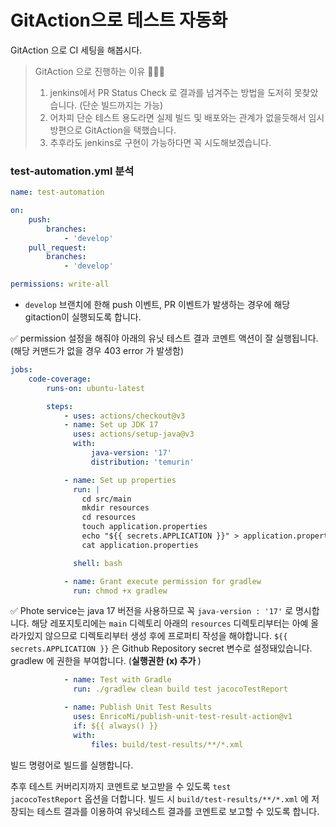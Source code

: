 # GitAction으로 테스트 자동화

GitAction 으로 CI 세팅을 해봅시다.

>GitAction 으로 진행하는 이유 😵‍💫🥹
> 1. jenkins에서 PR Status Check 로 결과를 넘겨주는 방법을 도저히 못찾았습니다. (단순 빌드까지는 가능)
> 2. 어차피 단순 테스트 용도라면 실제 빌드 및 배포와는 관계가 없을듯해서 임시방편으로 GitAction을 택했습니다.
> 3. 추후라도 jenkins로 구현이 가능하다면 꼭 시도해보겠습니다.

### test-automation.yml 분석

```yaml
name: test-automation

on:
    push:
        branches:
            - 'develop'
    pull_request:
        branches:
            - 'develop'

permissions: write-all
```

- `develop` 브랜치에 한해 push 이벤트, PR 이벤트가 발생하는 경우에 해당 gitaction이 실행되도록 합니다.

<procedure>
<step>
✅ permission 설정을 해줘야 아래의 유닛 테스트 결과 코멘트 액션이 잘 실행됩니다. (해당 커맨드가 없을 경우 <format color="Red">403 error </format> 가 발생함)
</step>
</procedure>

```yaml
jobs:
    code-coverage:
        runs-on: ubuntu-latest

        steps:
            - uses: actions/checkout@v3
            - name: Set up JDK 17
              uses: actions/setup-java@v3
              with:
                  java-version: '17'
                  distribution: 'temurin'

            - name: Set up properties
              run: |
                cd src/main
                mkdir resources
                cd resources
                touch application.properties
                echo "${{ secrets.APPLICATION }}" > application.properties
                cat application.properties

              shell: bash

            - name: Grant execute permission for gradlew
              run: chmod +x gradlew
```

<procedure>
<step>
✅ Phote service는 java 17 버전을 사용하므로 꼭 <code>java-version : '17'</code> 로 명시합니다.
</step>
<step>
해당 레포지토리에는 <code>main</code> 디렉토리 아래의 <code>resources</code> 디렉토리부터는 아예 올라가있지 않으므로 디렉토리부터 생성 후에 프로퍼티 작성을 해야합니다.
</step>
<step>
<code>${{ secrets.APPLICATION }}</code>  은 Github Repository secret 변수로 설정돼있습니다.
</step>
<step>
gradlew 에 권한을 부여합니다. (<b>실행권한 (x) 추가 </b>)
</step>
</procedure>


```yaml
            - name: Test with Gradle
              run: ./gradlew clean build test jacocoTestReport

            - name: Publish Unit Test Results
              uses: EnricoMi/publish-unit-test-result-action@v1
              if: ${{ always() }}
              with:
                  files: build/test-results/**/*.xml
```
<procedure>
<step>
빌드 명령어로 빌드를 실행합니다.

추후 테스트 커버리지까지 코멘트로 보고받을 수 있도록 <code>test jacocoTestReport</code> 옵션을 더합니다.
</step>
<step>
빌드 시 <code>build/test-results/**/*.xml</code> 에 저장되는 테스트 결과를 이용하여 유닛테스트 결과를 코멘트로 보고할 수 있도록 합니다. 
</step>
</procedure>